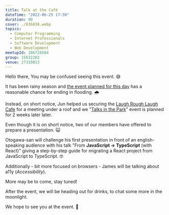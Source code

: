 ```yaml
---
title: Talk at the Café
dateTime: "2022-06-25 17:30"
duration: 90
cover: ./036038.webp
topics:
  - Computer Programming
  - Internet Professionals
  - Software Development
  - Web Development
meetupId: 286728584
group: 15632202
venue: 27310813
---
```


Hello there, You may be confused seeing this event. 😅

It has been rainy season and [the event planned for this day](https://www.meetup.com/osaka-web-designers-and-developers-meetup/events/286489263/) has a reasonable chance for ending in flooding. 🌧

Instead, on short notice, Jun helped us securing the [Laugh Rough Laugh Cafe](https://goo.gl/maps/jkUbDWZqFmkx4Wp1A) for a meeting under a roof and we "[Talks in the Park](https://www.meetup.com/osaka-web-designers-and-developers-meetup/events/286489263/)" event is planned for 2 weeks later later.

Even though it is on short notice, two of our members have offered to prepare a presentation. 🙀

Otogawa-san will challenge his first presentation in front of an english-speaking audience with his talk "From **JavaScript → TypeScript** (with React)" giving a step-by-step guide for migrating a React project from JavaScript to TypeScript. 🤓

Additionally - bit more focused on browsers - James will be talking about a11y (_Accessibility_).

More may be to come, stay tuned!

After the event, we will be heading out for drinks, to chat some more in the moonlight.

We hope to see you at the event. 👋
